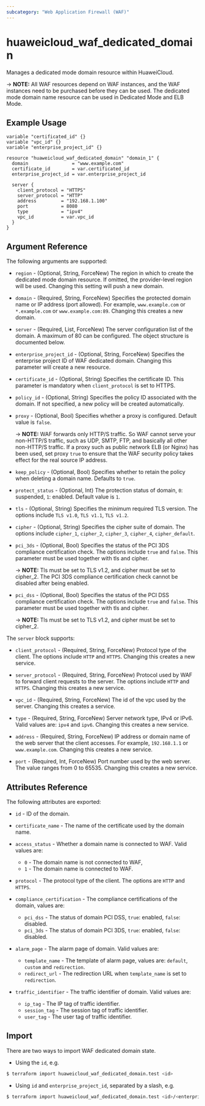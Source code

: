 ```yaml
---
subcategory: "Web Application Firewall (WAF)"
---
```


# huaweicloud_waf_dedicated_domain

Manages a dedicated mode domain resource within HuaweiCloud.

-> **NOTE:** All WAF resources depend on WAF instances, and the WAF instances need to be purchased before they can be
used. The dedicated mode domain name resource can be used in Dedicated Mode and ELB Mode.

## Example Usage

```hcl
variable "certificated_id" {}
variable "vpc_id" {}
variable "enterprise_project_id" {}

resource "huaweicloud_waf_dedicated_domain" "domain_1" {
  domain                = "www.example.com"
  certificate_id        = var.certificated_id
  enterprise_project_id = var.enterprise_project_id

  server {
    client_protocol = "HTTPS"
    server_protocol = "HTTP"
    address         = "192.168.1.100"
    port            = 8080
    type            = "ipv4"
    vpc_id          = var.vpc_id
  }
}
```

## Argument Reference

The following arguments are supported:

* `region` - (Optional, String, ForceNew) The region in which to create the dedicated mode domain resource. If omitted,
  the provider-level region will be used. Changing this setting will push a new domain.

* `domain` - (Required, String, ForceNew) Specifies the protected domain name or IP address (port allowed). For example,
  `www.example.com` or `*.example.com` or `www.example.com:89`. Changing this creates a new domain.

* `server` - (Required, List, ForceNew) The server configuration list of the domain. A maximum of 80 can be configured.
  The object structure is documented below.

* `enterprise_project_id` - (Optional, String, ForceNew) Specifies the enterprise project ID of WAF dedicated domain.
  Changing this parameter will create a new resource.

* `certificate_id` - (Optional, String) Specifies the certificate ID. This parameter is mandatory when `client_protocol`
  is set to HTTPS.

* `policy_id` - (Optional, String) Specifies the policy ID associated with the domain. If not specified, a new policy
  will be created automatically.

* `proxy` - (Optional, Bool) Specifies whether a proxy is configured. Default value is `false`.

  -> **NOTE:** WAF forwards only HTTP/S traffic. So WAF cannot serve your non-HTTP/S traffic, such as UDP, SMTP, FTP,
  and basically all other non-HTTP/S traffic. If a proxy such as public network ELB (or Nginx) has been used, set
  proxy `true` to ensure that the WAF security policy takes effect for the real source IP address.

* `keep_policy` - (Optional, Bool) Specifies whether to retain the policy when deleting a domain name.
  Defaults to `true`.

* `protect_status` - (Optional, Int) The protection status of domain, `0`: suspended, `1`: enabled.
  Default value is `1`.

* `tls` - (Optional, String) Specifies the minimum required TLS version. The options include `TLS v1.0`, `TLS v1.1`,
  `TLS v1.2`.

* `cipher` - (Optional, String) Specifies the cipher suite of domain. The options include `cipher_1`, `cipher_2`,
  `cipher_3`, `cipher_4`, `cipher_default`.

* `pci_3ds` - (Optional, Bool) Specifies the status of the PCI 3DS compliance certification check. The options
  include `true` and `false`. This parameter must be used together with tls and cipher.

  -> **NOTE:** Tls must be set to TLS v1.2, and cipher must be set to cipher_2. The PCI 3DS compliance certification
  check cannot be disabled after being enabled.

* `pci_dss` - (Optional, Bool) Specifies the status of the PCI DSS compliance certification check. The options
  include `true` and `false`. This parameter must be used together with tls and cipher.

  -> **NOTE:** Tls must be set to TLS v1.2, and cipher must be set to cipher_2.

The `server` block supports:

* `client_protocol` - (Required, String, ForceNew) Protocol type of the client. The options include `HTTP` and `HTTPS`.
  Changing this creates a new service.

* `server_protocol` - (Required, String, ForceNew) Protocol used by WAF to forward client requests to the server. The
  options include `HTTP` and `HTTPS`. Changing this creates a new service.

* `vpc_id` - (Required, String, ForceNew) The id of the vpc used by the server. Changing this creates a service.

* `type` - (Required, String, ForceNew) Server network type, IPv4 or IPv6. Valid values are: `ipv4` and `ipv6`. Changing
  this creates a new service.

* `address` - (Required, String, ForceNew) IP address or domain name of the web server that the client accesses. For
  example, `192.168.1.1` or `www.example.com`. Changing this creates a new service.

* `port` - (Required, Int, ForceNew) Port number used by the web server. The value ranges from 0 to 65535. Changing this
  creates a new service.

## Attributes Reference

The following attributes are exported:

* `id` - ID of the domain.

* `certificate_name` - The name of the certificate used by the domain name.

* `access_status` - Whether a domain name is connected to WAF. Valid values are:
  + `0` - The domain name is not connected to WAF,
  + `1` - The domain name is connected to WAF.

* `protocol` - The protocol type of the client. The options are `HTTP` and `HTTPS`.

* `compliance_certification` - The compliance certifications of the domain, values are:
  + `pci_dss` - The status of domain PCI DSS, `true`: enabled, `false`: disabled.
  + `pci_3ds` - The status of domain PCI 3DS, `true`: enabled, `false`: disabled.

* `alarm_page` - The alarm page of domain. Valid values are:
  + `template_name` - The template of alarm page, values are: `default`, `custom` and `redirection`.
  + `redirect_url` - The redirection URL when `template_name` is set to `redirection`.

* `traffic_identifier` - The traffic identifier of domain. Valid values are:
  + `ip_tag` - The IP tag of traffic identifier.
  + `session_tag` - The session tag of traffic identifier.
  + `user_tag` - The user tag of traffic identifier.

## Import

There are two ways to import WAF dedicated domain state.

* Using the `id`, e.g.

```bash
$ terraform import huaweicloud_waf_dedicated_domain.test <id>
```

* Using `id` and `enterprise_project_id`, separated by a slash, e.g.

```bash
$ terraform import huaweicloud_waf_dedicated_domain.test <id>/<enterprise_project_id>
```
